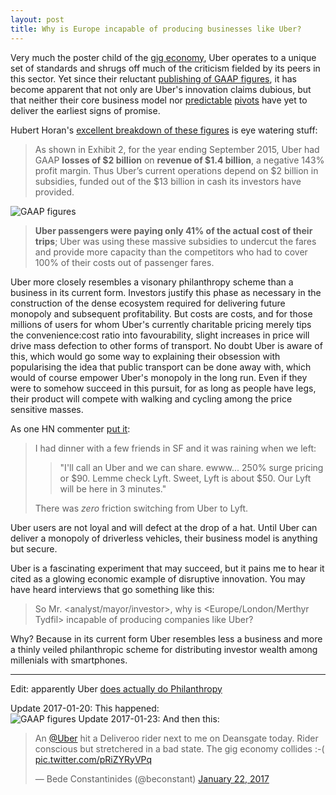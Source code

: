 ```yaml
---
layout: post
title: Why is Europe incapable of producing businesses like Uber?
---
```

Very much the poster child of the [gig economy](https://en.wikipedia.org/wiki/Access_economy), Uber operates to a unique set of standards and shrugs off much of the criticism fielded by its peers in this sector. Yet since their reluctant [publishing of GAAP figures](https://www.bloomberg.com/news/articles/2016-08-25/uber-loses-at-least-1-2-billion-in-first-half-of-2016), it has become apparent that not only are Uber's innovation claims dubious, but that neither their core business model nor [predictable](https://www.ubereats.com/) [pivots](https://rush.uber.com/) have yet to deliver the earliest signs of promise.

Hubert Horan's [excellent breakdown of these figures](http://www.nakedcapitalism.com/2016/11/can-uber-ever-deliver-part-one-understanding-ubers-bleak-operating-economics.html) is eye watering stuff:

> As shown in Exhibit 2, for the year ending September 2015, Uber had GAAP **losses of $2 billion** on **revenue of $1.4 billion**, a negative 143% profit margin. Thus Uber’s current operations depend on $2 billion in 
> subsidies, funded out of the $13 billion in cash its investors have 
> provided.

![GAAP figures]({{site.baseurl}}/images/posts/uber_gaap.png)

> **Uber passengers were paying only 41% of the actual cost of their trips**; Uber was using these massive subsidies to undercut the fares and provide more capacity than the competitors who had to cover 100% of their costs out of passenger fares.

Uber more closely resembles a visonary philanthropy scheme than a business in its current form. Investors justify this phase as necessary in the construction of the dense ecosystem required for delivering future monopoly and subsequent profitability. But costs are costs, and for those millions of users for whom Uber's currently charitable pricing merely tips the convenience:cost ratio into favourability, slight increases in price will drive mass defection to other forms of transport. No doubt Uber is aware of this, which would go some way to explaining their obsession with popularising the idea that public transport can be done away with, which would of course empower Uber's monopoly in the long run. Even if they were to somehow succeed in this pursuit, for as long as people have legs, their product will compete with walking and cycling among the price sensitive masses.

As one HN commenter [put it](https://news.ycombinator.com/item?id=13437971):

> I had dinner with a few friends in SF and it was raining when we left:
>
> > "I'll call an Uber and we can share.  ewww...  250% surge pricing or $90.  Lemme check Lyft.  Sweet, Lyft is about $50. Our Lyft will be here in 3 minutes." 
>
> There was *zero* friction switching from Uber to Lyft.

Uber users are not loyal and will defect at the drop of a hat. Until Uber can deliver a monopoly of driverless vehicles, their business model is anything but secure. 


Uber is a fascinating experiment that may succeed, but it pains me to hear it cited as a glowing economic example of disruptive innovation. You may have heard interviews that go something like this:

> So Mr. <analyst/mayor/investor>, why is <Europe/London/Merthyr Tydfil> incapable of producing companies like Uber?


Why? Because in its current form Uber resembles less a business and more a thinly veiled philanthropic scheme for distributing investor wealth among millenials with smartphones.



---
Edit: apparently Uber [does actually do Philanthropy](https://www.washingtonpost.com/news/the-switch/wp/2016/04/07/why-ubers-suddenly-donating-1-million-to-charity/?utm_term=.a32bff636230)  

Update 2017-01-20: This happened:   
![GAAP figures]({{site.baseurl}}/images/posts/uber_free.png)
Update 2017-01-23: And then this:  
<blockquote class="twitter-tweet" data-lang="en"><p lang="en" dir="ltr">An <a href="https://twitter.com/Uber">@Uber</a> hit a Deliveroo rider next to me on Deansgate today. Rider conscious but stretchered in a bad state. The gig economy collides :-( <a href="https://t.co/pRiZYRyVPq">pic.twitter.com/pRiZYRyVPq</a></p>&mdash; Bede Constantinides (@beconstant) <a href="https://twitter.com/beconstant/status/823281483225985025">January 22, 2017</a></blockquote>
<script async src="//platform.twitter.com/widgets.js" charset="utf-8"></script>
